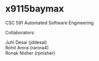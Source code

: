 # x9115baymax
CSC 591 Automated Software Engineering

Collaborators:

Juhi Desai (jddesai)  
Rohit Arora (rarora4)   
Ronak Nisher (rpnisher)   
